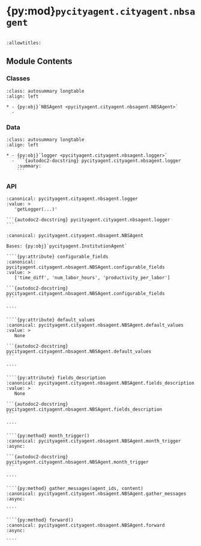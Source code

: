 # {py:mod}`pycityagent.cityagent.nbsagent`

```{py:module} pycityagent.cityagent.nbsagent
```

```{autodoc2-docstring} pycityagent.cityagent.nbsagent
:allowtitles:
```

## Module Contents

### Classes

````{list-table}
:class: autosummary longtable
:align: left

* - {py:obj}`NBSAgent <pycityagent.cityagent.nbsagent.NBSAgent>`
  -
````

### Data

````{list-table}
:class: autosummary longtable
:align: left

* - {py:obj}`logger <pycityagent.cityagent.nbsagent.logger>`
  - ```{autodoc2-docstring} pycityagent.cityagent.nbsagent.logger
    :summary:
    ```
````

### API

````{py:data} logger
:canonical: pycityagent.cityagent.nbsagent.logger
:value: >
   'getLogger(...)'

```{autodoc2-docstring} pycityagent.cityagent.nbsagent.logger
```

````

`````{py:class} NBSAgent(name: str, llm_client: typing.Optional[pycityagent.llm.llm.LLM] = None, simulator: typing.Optional[pycityagent.Simulator] = None, memory: typing.Optional[pycityagent.memory.Memory] = None, economy_client: typing.Optional[pycityagent.economy.EconomyClient] = None, messager: typing.Optional[pycityagent.message.Messager] = None, avro_file: typing.Optional[dict] = None)
:canonical: pycityagent.cityagent.nbsagent.NBSAgent

Bases: {py:obj}`pycityagent.InstitutionAgent`

````{py:attribute} configurable_fields
:canonical: pycityagent.cityagent.nbsagent.NBSAgent.configurable_fields
:value: >
   ['time_diff', 'num_labor_hours', 'productivity_per_labor']

```{autodoc2-docstring} pycityagent.cityagent.nbsagent.NBSAgent.configurable_fields
```

````

````{py:attribute} default_values
:canonical: pycityagent.cityagent.nbsagent.NBSAgent.default_values
:value: >
   None

```{autodoc2-docstring} pycityagent.cityagent.nbsagent.NBSAgent.default_values
```

````

````{py:attribute} fields_description
:canonical: pycityagent.cityagent.nbsagent.NBSAgent.fields_description
:value: >
   None

```{autodoc2-docstring} pycityagent.cityagent.nbsagent.NBSAgent.fields_description
```

````

````{py:method} month_trigger()
:canonical: pycityagent.cityagent.nbsagent.NBSAgent.month_trigger
:async:

```{autodoc2-docstring} pycityagent.cityagent.nbsagent.NBSAgent.month_trigger
```

````

````{py:method} gather_messages(agent_ids, content)
:canonical: pycityagent.cityagent.nbsagent.NBSAgent.gather_messages
:async:

````

````{py:method} forward()
:canonical: pycityagent.cityagent.nbsagent.NBSAgent.forward
:async:

````

`````
